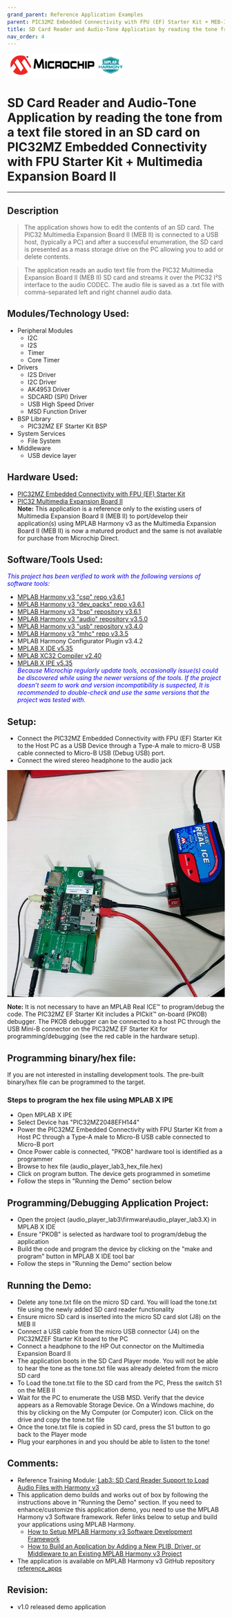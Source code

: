 ```yaml
---
grand_parent: Reference Application Examples
parent: PIC32MZ Embedded Connectivity with FPU (EF) Starter Kit + MEB-II Reference Application Examples
title: SD Card Reader and Audio-Tone Application by reading the tone from a text file stored in an SD card
nav_order: 4
---
```

<img src = "images/microchip_logo.png">
<img src = "images/microchip_mplab_harmony_logo_small.png">

# SD Card Reader and Audio-Tone Application by reading the tone from a text file stored in an SD card on PIC32MZ Embedded Connectivity with FPU Starter Kit + Multimedia Expansion Board II
-----

## Description

> The application shows how to edit the contents of an SD card. The PIC32 Multimedia Expansion Board II (MEB II) is 
  connected to a USB host, (typically a PC) and after a successful enumeration, the SD card is presented as a 
  mass storage drive on the PC allowing you to add or delete contents.

> The application reads an audio text file from the PIC32 Multimedia Expansion Board II (MEB II) SD card and
  streams it over the PIC32 I²S interface to the audio CODEC. The audio file is saved as a .txt file with 
  comma-separated left and right channel audio data.
  
## Modules/Technology Used:

- Peripheral Modules  
	- I2C
	- I2S
	- Timer
	- Core Timer	
- Drivers
	- I2S Driver
	- I2C Driver	
	- AK4953 Driver	
	- SDCARD (SPI) Driver
	- USB High Speed Driver
	- MSD Function Driver
- BSP Library
	- PIC32MZ EF Starter Kit BSP
- System Services
	- File System
- Middleware
	- USB device layer

## Hardware Used:

- [PIC32MZ Embedded Connectivity with FPU (EF) Starter Kit](http://www.microchip.com/Developmenttools/ProductDetails.aspx?PartNO=DM320007)   
- [PIC32 Multimedia Expansion Board II](https://www.microchip.com/DevelopmentTools/ProductDetails/DM320005-5)  
**Note:** This application is a reference only to the existing users of Multimedia Expansion Board II (MEB II) to port/develop their 
application(s) using MPLAB Harmony v3 as the Multimedia Expansion Board II (MEB II) is now a matured product and the same is not 
available for purchase from Microchip Direct.

## Software/Tools Used:
<span style="color:blue"> *This project has been verified to work with the following versions of software tools:*</span>  
 - [MPLAB Harmony v3 "csp" repo v3.6.1](https://github.com/Microchip-MPLAB-Harmony/csp/releases/tag/v3.6.1)
 - [MPLAB Harmony v3 "dev_packs" repo v3.6.1](https://github.com/Microchip-MPLAB-Harmony/dev_packs/releases/tag/v3.6.1)  
 - [MPLAB Harmony v3 "bsp" repository v3.6.1](https://github.com/Microchip-MPLAB-Harmony/bsp/releases/tag/v3.6.1)
 - [MPLAB Harmony v3 "audio" repository v3.5.0](https://github.com/Microchip-MPLAB-Harmony/audio/releases/tag/v3.5.0) 
 - [MPLAB Harmony v3 "usb" repository v3.4.0](https://github.com/Microchip-MPLAB-Harmony/usb/releases/tag/v3.4.0)    
 - [MPLAB Harmony v3 "mhc" repo v3.3.5](https://github.com/Microchip-MPLAB-Harmony/mhc/releases/tag/v3.3.5)   
 -  MPLAB Harmony Configurator Plugin v3.4.2 
 - [MPLAB X IDE v5.35](https://www.microchip.com/mplab/mplab-x-ide)
 - [MPLAB XC32 Compiler v2.40](https://www.microchip.com/mplab/compilers)
 - [MPLAB X IPE v5.35](https://www.microchip.com/mplab/mplab-integrated-programming-environment)  
<span style="color:blue"> *Because Microchip regularly update tools, occasionally issue(s) could be discovered while using the newer versions of the tools. If the project doesn’t seem to work and version incompatibility is suspected, It is recommended to double-check and use the same versions that the project was tested with.* </span>  

## Setup:  
- Connect the PIC32MZ Embedded Connectivity with FPU (EF) Starter Kit to the Host PC as a USB Device 
  through a Type-A male to micro-B USB cable connected to Micro-B USB (Debug USB) port.
- Connect the wired stereo headphone to the audio jack  
<img src = "images/hardware_setup.png" width="700" height="525" align="middle">
  
**Note:**
It is not necessary to have an MPLAB Real ICE™ to program/debug the code. The PIC32MZ EF Starter Kit 
includes a PICkit™ on-board (PKOB) debugger. The PKOB debugger can be connected to a host PC through 
the USB Mini-B connector on the PIC32MZ EF Starter Kit for programming/debugging 
(see the red cable in the hardware setup).  

## Programming binary/hex file:  
If you are not interested in installing development tools. The pre-built binary/hex file can be programmed to the target.
### Steps to program the hex file using MPLAB X IPE
- Open MPLAB X IPE
- Select Device has "PIC32MZ2048EFH144"
- Power the PIC32MZ Embedded Connectivity with FPU Starter Kit from a Host PC through a Type-A male to Micro-B USB cable connected to Micro-B port
- Once Power cable is connected, "PKOB" hardware tool is identified as a programmer
- Browse to hex file (audio_player_lab3_hex_file.hex)
- Click on program button. The device gets programmed in sometime
- Follow the steps in "Running the Demo" section below

## Programming/Debugging Application Project:
- Open the project (audio_player_lab3\firmware\audio_player_lab3.X) in MPLAB X IDE
- Ensure "PKOB" is selected as hardware tool to program/debug the application
- Build the code and program the device by clicking on the "make and program" button in MPLAB X IDE tool bar
- Follow the steps in "Running the Demo" section below

## Running the Demo:
-  Delete any tone.txt file on the micro SD card. You will load the tone.txt file using the newly added SD card reader functionality
- Ensure micro SD card is inserted into the micro SD card slot (J8) on the MEB II
- Connect a USB cable from the micro USB connector (J4) on the PIC32MZEF Starter Kit board to the PC
- Connect a headphone to the HP Out connector on the Multimedia Expansion Board II
- The application boots in the SD Card Player mode. You will not be able to hear the tone as the tone.txt file was already deleted from the micro SD card
- To Load the tone.txt file to the SD card from the PC, Press the switch S1 on the MEB II
- Wait for the PC to enumerate the USB MSD. Verify that the device appears as a Removable Storage Device. On a Windows machine, do this by clicking on the My Computer (or Computer) icon. Click on the drive and copy the tone.txt file
- Once the tone.txt file is copied in SD card, press the S1 button to go back to the Player mode
- Plug your earphones in and you should be able to listen to the tone!

## Comments:
- Reference Training Module: [Lab3: SD Card Reader Support to Load Audio Files with Harmony v3](https://microchipdeveloper.com/harmony3:audio-player-lab3)
- This application demo builds and works out of box by following the instructions above in "Running the Demo" section. If you need to enhance/customize this application demo, you need to use the MPLAB Harmony v3 Software framework. Refer links below to setup and build your applications using MPLAB Harmony. 
	- [How to Setup MPLAB Harmony v3 Software Development Framework](https://www.microchip.com/mymicrochip/filehandler.aspx?ddocname=en1000821) 
	- [How to Build an Application by Adding a New PLIB, Driver, or Middleware to an Existing MPLAB Harmony v3 Project](http://ww1.microchip.com/downloads/en/DeviceDoc/How_to_Build_Application_Adding_PLIB_%20Driver_or_Middleware%20_to_MPLAB_Harmony_v3Project_DS90003253A.pdf)  
- The application is available on MPLAB Harmony v3 GitHub repository [reference_apps](https://github.com/Microchip-MPLAB-Harmony/reference_apps/tree/master/apps/pic32mz_ef_sk+meb2/audio_player/audio_player_lab3)
	
## Revision: 
- v1.0 released demo application
